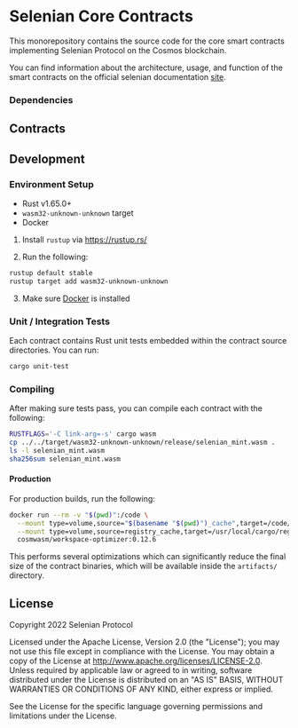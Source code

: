 # Selenian Core Contracts

This monorepository contains the source code for the core smart contracts implementing 
Selenian Protocol on the Cosmos blockchain.

You can find information about the architecture, usage, and function of the smart contracts 
on the official selenian documentation [site](https://selenian.network).

### Dependencies

## Contracts

## Development

### Environment Setup

- Rust v1.65.0+
- `wasm32-unknown-unknown` target
- Docker

1. Install `rustup` via https://rustup.rs/

2. Run the following:

```sh
rustup default stable
rustup target add wasm32-unknown-unknown
```

3. Make sure [Docker](https://www.docker.com/) is installed

### Unit / Integration Tests

Each contract contains Rust unit tests embedded within the contract source directories. You can run:

```sh
cargo unit-test
```

### Compiling

After making sure tests pass, you can compile each contract with the following:

```sh
RUSTFLAGS='-C link-arg=-s' cargo wasm
cp ../../target/wasm32-unknown-unknown/release/selenian_mint.wasm .
ls -l selenian_mint.wasm
sha256sum selenian_mint.wasm
```

#### Production

For production builds, run the following:

```sh
docker run --rm -v "$(pwd)":/code \
  --mount type=volume,source="$(basename "$(pwd)")_cache",target=/code/target \
  --mount type=volume,source=registry_cache,target=/usr/local/cargo/registry \
  cosmwasm/workspace-optimizer:0.12.6
```

This performs several optimizations which can significantly reduce the final size of the contract 
binaries, which will be available inside the `artifacts/` directory.

## License

Copyright 2022 Selenian Protocol

Licensed under the Apache License, Version 2.0 (the "License"); you may not use this file except 
in compliance with the License. You may obtain a copy of the License 
at http://www.apache.org/licenses/LICENSE-2.0. Unless required by applicable law or agreed to in 
writing, software distributed under the License is distributed on an "AS IS" BASIS, WITHOUT 
WARRANTIES OR CONDITIONS OF ANY KIND, either express or implied.

See the License for the specific language governing permissions and limitations under the License.

